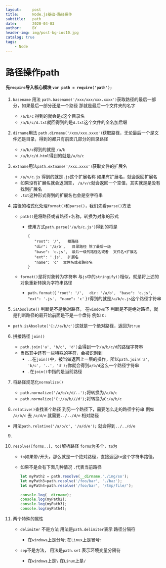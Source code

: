 ```yaml
---
layout:     post
title:      Node.js基础-路径操作
subtitle:   path
date:       2020-04-03
author:     BY
header-img: img/post-bg-ios10.jpg
catalog: true
tags:
    - Node
---
```



# 路径操作path

#### 先`require`导入核心模块  `var path = require('path');`

1. `basename`  用法 `path.basename('/xxx/xxx/xxx.xxxx')`获取路径的最后一部分，如果最后一部分还是一个路径 那就是最后一个文件夹的名字

   - `/a/b/c` 得到的就会是`c`这个目录名
   - `/a/b/c/d.txt`就回得到的是`d.txt`这个文件的全名加后缀

2. `dirname`用法 `path.dirname('/xxx/xxx.xxxx')`获取路径，无论最后一个是文件还是目录，得到的都只有前面几部分的目录路径

   - `/a/b/c`得到的就是 `/a/b`
   - `/a/b/c/d.html`得到的就是`/a/b/c`

3. `extname`用法`path.extname('/xxx.xxxx')`获取文件的扩展名

   - `/a/v/c.js` 得到的就是`.js`这个扩展名称 如果有扩展名，就会返回扩展名
   - 如果没有扩展名就会返回空， `/a/v/c`就会返回一个空值，其实就是是没有找到扩展名
   - `.txt`这种形式得到的扩展名也会是空字符串

4. 路径的格式化处理`format()`和`parse()`，我们先看`parse()`方法

   - `path()`是将路径或者路径+名称，转换为对象的形式

     - 使用方式`path.parse('/a/b/c.js')`得到的将是

       ```
       {  
          "root": '/',   根路径
          "dir": '/a/b',   目录路径 除了最后一级
          "base": 'c.js',  最后一级的路径名或者  文件名+扩展名
          "ext": '.js',  扩展名
          "name": 'c'  文件名或者路径名
       }
       ```

       

   - `format()`是将对象转为字符串  与`js`中的`stringify()`相似，就是将上述的对象重新转换为字符串路径

     - `path.format(`{  `"root": '/', ` ` dir: '/a/b',`    `  "base": 'c.js', ` ` "ext": '.js', ` `  "name": 'c' ` }`)`得到的就是`/a/b/c.js`这个路径字符串

5. `isAbsolute()` 判断是不是绝对路径， 在`windows`下 判断是不是绝对路径，就是判断路径的最开始前面是不是一个盘符 例如 `C:`

- `path.isAbsolute('C://a/b/c')`这就是一个绝对路径，返回为`true`

6. 拼接路径 `join()`
   - `path.join('a', 'b/c', 'd')`会得到一个`/a/b/c/d`的路径字符串
   - 当然其中还有一些特殊的字符，会被识别到
     - `..`在`join()`中，被当做返回上一层的操作，所以`path.join('a', 'b/c', '..', 'd');`你就会得到`a/b/d`这么一个路径字符串
     - `.`在`join()`中指的是当前路径

7. 将路径规范化`normalize()`
   - `path.normalize('/a/b/c/d/..');`将转换为`/a/b/c`
   - `path.normalize('C://a/b///d');`将转换为`C:/a/b/c`

8. `relative()`查找某个路径 到另一个路径下，需要怎么走的路径字符串 例如 `/a/b/c` 去 `/a/d/e` 就需要`../../d/e` 相对路径

- 用法`path.relative('/a/b/c', '/a/d/e');` 就会得到`../../d/e`

9. 

10. `resolve([forms..], to)`解析路径 `forms`为多个，`to`为

    - `to`如果带`/`开头，那么就是一个绝对路径，直接返回`to`这个字符串路径。

    - 如果不是会有下面几种情况 `.`代表当前路径

      ```javascript
      let myPath2 = path.resolve(__dirname,'./img/so');
      let myPath3=path.resolve('/foo/bar', './baz');
      let myPath4=path.resolve('/foo/bar', '/tmp/file/');
       
      console.log(__dirname);             
      console.log(myPath2);   
      console.log(myPath3);  
      console.log(myPath4); 
      ```


11. 两个特殊的属性

    - `delimiter` 不是方法 用法是`path.delimiter`表示 路径分隔符

      - 在`windows`上是分号`;`在`Linux`上是冒号`:`  

    - `sep`不是方法， 用法是`path.set` 表示环境变量分隔符

      -  在`windows`上是`\`       在`Linux`上是`/`

        

